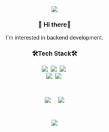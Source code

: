 <div align="center">
<img src="https://capsule-render.vercel.app/api?type=waving&color=F8E2CF&height=180&section=header&text=jiyeon's%20Github&fontSize=40" />
<h3 align="center">👋 Hi there👋 </h3>
  <p align="center">
  I'm interested in backend development.<br>
</p>
<h3 align="center">🛠Tech Stack🛠</h3>
<p align="center">
  <img src="https://img.shields.io/badge/Spring Boot-6DB33F?style=flat-square&logo=Spring Boot&logoColor=white"/></a>&nbsp
  <img src="https://img.shields.io/badge/Kafka-231F20?style=flat-square&logo=apachekafka&logoColor=white"/></a>&nbsp
  <img src="https://img.shields.io/badge/Docker-2496ED?style=flat-square&logo=docker&logoColor=white"/></a>&nbsp
  <br>
  <img src="https://img.shields.io/badge/Amazon EC2-FF9900?style=flat-square&logo=amazonec2&logoColor=white"/></a>&nbsp
  <img src="https://img.shields.io/badge/Amazon RDS-527FFF?style=flat-square&logo=amazonrds&logoColor=white"/></a>&nbsp
  </p>
<br>
<p align="center">
  <div style="display: flex; justify-content: center; gap: 20px;">
    <img src="https://github-readme-stats.vercel.app/api?username=jiyeonahn&show_icons=true" />
    <img src="https://github-readme-stats.vercel.app/api/top-langs/?username=jiyeonahn&show_icons=true&hide_border=true&title_color=004386&icon_color=004386&layout=compact" />
  </div>
</p>
<br>
<p align="center">
<a href="https://hits.seeyoufarm.com"><img src="https://hits.seeyoufarm.com/api/count/incr/badge.svg?url=https%3A%2F%2Fgithub.com%2Fjiyeonahn&count_bg=%2341B883&title_bg=%23CDC2C2&icon=github.svg&icon_color=%23E7E7E7&title=hits&edge_flat=false"/></a>
</p>
<!-- <a href="https://solved.ac/ajy7424/" target="_blank">
  <img src="http://mazassumnida.wtf/api/v2/generate_badge?boj=ajy7424" alt="Solved.ac Profile Badge">
</a> -->

